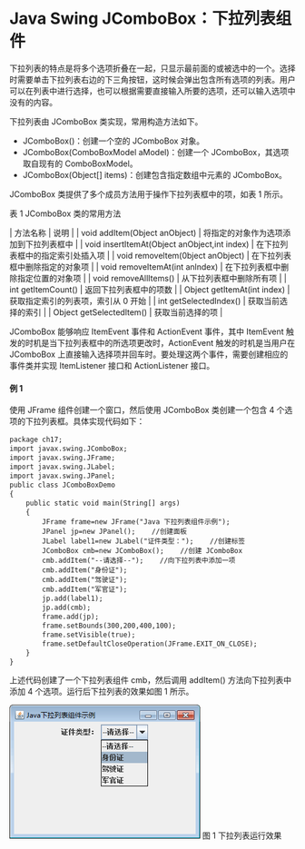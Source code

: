 # Java Swing JComboBox：下拉列表组件

下拉列表的特点是将多个选项折叠在一起，只显示最前面的或被选中的一个。选择时需要单击下拉列表右边的下三角按钮，这时候会弹出包含所有选项的列表。用户可以在列表中进行选择，也可以根据需要直接输入所要的选项，还可以输入选项中没有的内容。

下拉列表由 JComboBox 类实现，常用构造方法如下。

*   JComboBox()：创建一个空的 JComboBox 对象。
*   JComboBox(ComboBoxModel aModel)：创建一个 JComboBox，其选项取自现有的 ComboBoxModel。
*   JComboBox(Object[] items)：创建包含指定数组中元素的 JComboBox。

JComboBox 类提供了多个成员方法用于操作下拉列表框中的项，如表 1 所示。

表 1 JComboBox 类的常用方法

| 方法名称 | 说明 |
| void addItem(Object anObject) | 将指定的对象作为选项添加到下拉列表框中 |
| void insertItemAt(Object anObject,int index) | 在下拉列表框中的指定索引处插入项 |
| void removeltem(0bject anObject) | 在下拉列表框中删除指定的对象项 |
| void removeItemAt(int anlndex) | 在下拉列表框中删除指定位置的对象项 |
| void removeAllItems() | 从下拉列表框中删除所有项 |
| int getItemCount() | 返回下拉列表框中的项数 |
| Object getItemAt(int index) | 获取指定索引的列表项，索引从 0 开始 |
| int getSelectedIndex() | 获取当前选择的索引 |
| Object getSelectedltem() | 获取当前选择的项 |

JComboBox 能够响应 ItemEvent 事件和 ActionEvent 事件，其中 ItemEvent 触发的时机是当下拉列表框中的所选项更改时，ActionEvent 触发的时机是当用户在 JComboBox 上直接输入选择项并回车时。要处理这两个事件，需要创建相应的事件类并实现 ItemListener 接口和 ActionListener 接口。

#### 例 1

使用 JFrame 组件创建一个窗口，然后使用 JComboBox 类创建一个包含 4 个选项的下拉列表框。具体实现代码如下：

```
package ch17;
import javax.swing.JComboBox;
import javax.swing.JFrame;
import javax.swing.JLabel;
import javax.swing.JPanel;
public class JComboBoxDemo
{
    public static void main(String[] args)
    {
        JFrame frame=new JFrame("Java 下拉列表组件示例");
        JPanel jp=new JPanel();    //创建面板
        JLabel label1=new JLabel("证件类型：");    //创建标签
        JComboBox cmb=new JComboBox();    //创建 JComboBox
        cmb.addItem("--请选择--");    //向下拉列表中添加一项
        cmb.addItem("身份证");
        cmb.addItem("驾驶证");
        cmb.addItem("军官证");
        jp.add(label1);
        jp.add(cmb);
        frame.add(jp);
        frame.setBounds(300,200,400,100);
        frame.setVisible(true);
        frame.setDefaultCloseOperation(JFrame.EXIT_ON_CLOSE);
    }
}
```

上述代码创建了一个下拉列表组件 cmb，然后调用 addItem() 方法向下拉列表中添加 4 个选项。运行后下拉列表的效果如图 1 所示。

![下拉列表运行效果](img/a5fb287dfa0095043283ffed7a113b29.jpg)
图 1 下拉列表运行效果